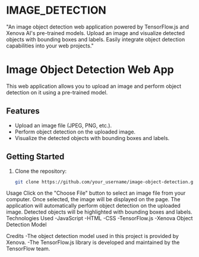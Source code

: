 # IMAGE_DETECTION
"An image object detection web application powered by TensorFlow.js and Xenova AI's pre-trained models. Upload an image and visualize detected objects with bounding boxes and labels. Easily integrate object detection capabilities into your web projects."


# Image Object Detection Web App

This web application allows you to upload an image and perform object detection on it using a pre-trained model.

## Features

- Upload an image file (JPEG, PNG, etc.).
- Perform object detection on the uploaded image.
- Visualize the detected objects with bounding boxes and labels.

## Getting Started

1. Clone the repository:

   ```bash
   git clone https://github.com/your_username/image-object-detection.git


Usage
Click on the "Choose File" button to select an image file from your computer.
Once selected, the image will be displayed on the page.
The application will automatically perform object detection on the uploaded image.
Detected objects will be highlighted with bounding boxes and labels.
Technologies Used
-JavaScript
-HTML
-CSS
-TensorFlow.js
-Xenova Object Detection Model

Credits
-The object detection model used in this project is provided by Xenova.
-The TensorFlow.js library is developed and maintained by the TensorFlow team.